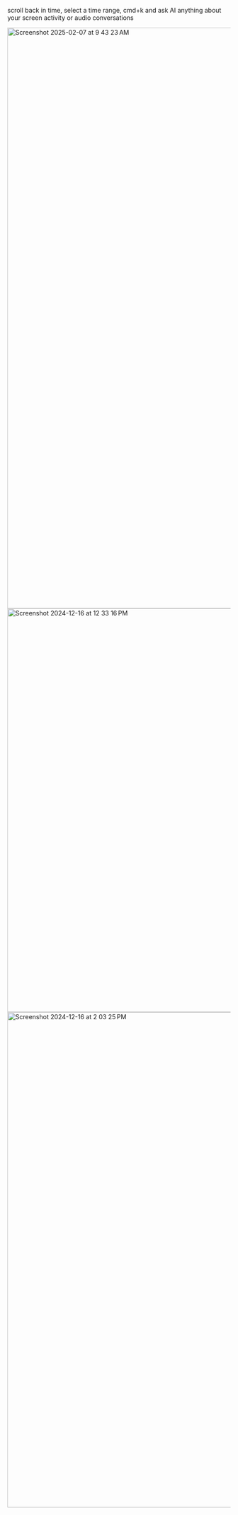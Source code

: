 

scroll back in time, select a time range, cmd+k and ask AI anything about your screen activity or audio conversations

<img width="1312" alt="Screenshot 2025-02-07 at 9 43 23 AM" src="https://github.com/user-attachments/assets/01885214-9f0c-49d5-aa65-59cd6db3cc2f" />


<img width="912" alt="Screenshot 2024-12-16 at 12 33 16 PM" src="https://github.com/user-attachments/assets/071941ba-3b54-4d63-a6a5-66e2e5358814" />

<img width="1119" alt="Screenshot 2024-12-16 at 2 03 25 PM" src="https://github.com/user-attachments/assets/48a8deec-c014-4a35-927a-b74b32c3d5cd" />

